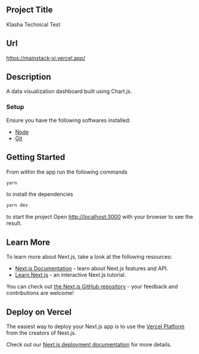 ## Project Title

Klasha Technical Test

## Url

https://mainstack-xi.vercel.app/

## Description

A data visualization dashboard built using Chart.js.

### Setup

Ensure you have the following softwares installed:

- [Node](https://nodejs.org)
- [Git](https://www.atlassian.com/git/tutorials/install-git)

## Getting Started

From within the app run the following commands

```sh
yarn
```

to install the dependencies

```sh
yarn dev
```

to start the project Open [http://localhost:3000](http://localhost:3000) with your browser to see the result.

## Learn More

To learn more about Next.js, take a look at the following resources:

- [Next.js Documentation](https://nextjs.org/docs) - learn about Next.js features and API.
- [Learn Next.js](https://nextjs.org/learn) - an interactive Next.js tutorial.

You can check out [the Next.js GitHub repository](https://github.com/vercel/next.js/) - your feedback and contributions are welcome!

## Deploy on Vercel

The easiest way to deploy your Next.js app is to use the [Vercel Platform](https://vercel.com/new?utm_medium=default-template&filter=next.js&utm_source=create-next-app&utm_campaign=create-next-app-readme) from the creators of Next.js.

Check out our [Next.js deployment documentation](https://nextjs.org/docs/deployment) for more details.
